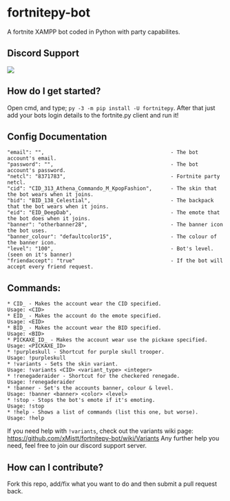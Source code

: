 # fortnitepy-bot
A fortnite XAMPP bot coded in Python with party capabilites.

## Discord Support
<a href="https://discord.gg/9y9Sqt2"><img src="https://i.imgur.com/wWTDpdl.png"></a>

## How do I get started?

Open cmd, and type; ```py -3 -m pip install -U fortnitepy```.
After that just add your bots login details to the fortnite.py client and run it!

## Config Documentation
```
"email": "",                                         - The bot account's email.
"password": "",                                      - The bot account's password.
"netcl": "8371783",                                  - Fortnite party netcl.
"cid": "CID_313_Athena_Commando_M_KpopFashion",      - The skin that the bot wears when it joins.
"bid": "BID_138_Celestial",                          - The backpack that the bot wears when it joins.
"eid": "EID_DeepDab",                                - The emote that the bot does when it joins.
"banner": "otherbanner28",                           - The banner icon the bot uses.
"banner_colour": "defaultcolor15",                   - The colour of the banner icon.
"level": "100",                                      - Bot's level. (seen on it's banner)
"friendaccept": "true"                               - If the bot will accept every friend request.
```

## Commands:
```
* CID_ - Makes the account wear the CID specified.                    Usage: <CID>
* EID_ - Makes the account do the emote specified.                    Usage: <EID>
* BID_ - Makes the account wear the BID specified.                    Usage: <BID>
* PICKAXE_ID_ - Makes the account wear use the pickaxe specified.     Usage: <PICKAXE_ID>
* !purpleskull - Shortcut for purple skull trooper.                   Usage: !purpleskull
* !variants - Sets the skin variant.                                  Usage: !variants <CID> <variant_type> <integer>
* !renegaderaider - Shortcut for the checkered renegade.              Usage: !renegaderaider
* !banner - Set's the accounts banner, colour & level.                Usage: !banner <banner> <color> <level>
* !stop - Stops the bot's emote if it's emoting.                      Usage: !stop
* !help - Shows a list of commands (list this one, but worse).        Usage: !help
```

If you need help with ``!variants``, check out the variants wiki page: https://github.com/xMistt/fortnitepy-bot/wiki/Variants Any further help you need, feel free to join our discord support server.

## How can I contribute?
Fork this repo, add/fix what you want to do and then submit a pull request back.

